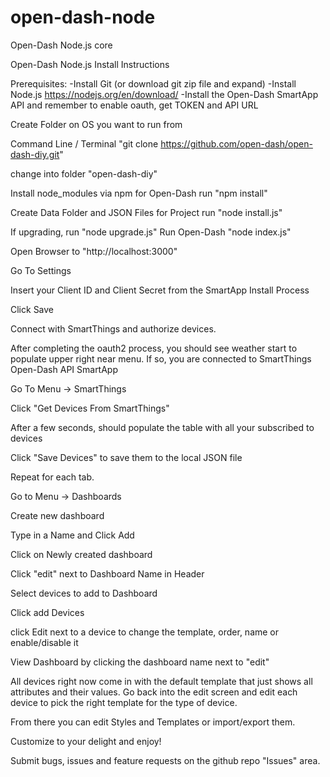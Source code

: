 # open-dash-node
Open-Dash Node.js core

Open-Dash Node.js Install Instructions

Prerequisites:
-Install Git (or download git zip file and expand)
-Install Node.js https://nodejs.org/en/download/
-Install the Open-Dash SmartApp API and remember to enable oauth, get TOKEN and API URL

Create Folder on OS you want to run from

Command Line / Terminal
"git clone https://github.com/open-dash/open-dash-diy.git" 

change into folder "open-dash-diy"

Install node_modules via npm for Open-Dash
run "npm install"

Create Data Folder and JSON Files for Project
run "node install.js"

If upgrading, run "node upgrade.js"
Run Open-Dash
"node index.js"

Open Browser to "http://localhost:3000"

Go To Settings

Insert your Client ID and Client Secret from the SmartApp Install Process

Click Save

Connect with SmartThings and authorize devices.

After completing the oauth2 process, you should see weather start to populate upper right near menu.  If so, you are connected to SmartThings Open-Dash API SmartApp

Go To Menu -> SmartThings

Click "Get Devices From SmartThings"

After a few seconds, should populate the table with all your subscribed to devices

Click "Save Devices" to save them to the local JSON file

Repeat for each tab.

Go to Menu -> Dashboards

Create new dashboard

Type in a Name and Click Add

Click on Newly created dashboard

Click "edit" next to Dashboard Name in Header

Select devices to add to Dashboard

Click add Devices

click Edit next to a device to change the template, order, name or enable/disable it

View Dashboard by clicking the dashboard name next to "edit"

All devices right now come in with the default template that just shows all attributes and their values.  Go back into the edit screen and edit each device to pick the right template for the type of device.

From there you can edit Styles and Templates or import/export them.

Customize to your delight and enjoy!

Submit bugs, issues and feature requests on the github repo "Issues" area.
